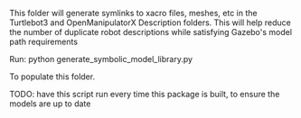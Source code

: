 This folder will generate symlinks to xacro files, meshes, etc in the Turtlebot3 and OpenManipulatorX Description folders. This will help reduce the number of duplicate robot descriptions while satisfying Gazebo's model path requirements

Run:
python generate_symbolic_model_library.py 

To populate this folder. 

TODO: have this script run every time this package is built, to ensure the models are up to date
